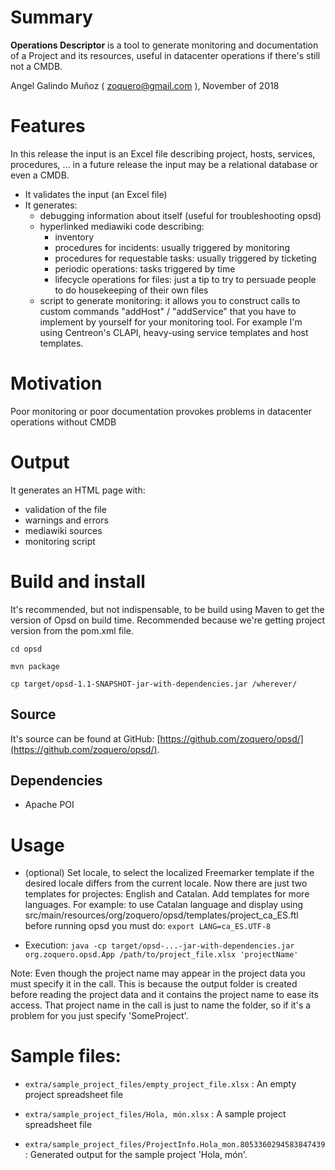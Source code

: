 # Summary

**Operations Descriptor** is a tool to generate monitoring and documentation of a Project and its resources, useful in datacenter operations if there's still not a CMDB.

Angel Galindo Muñoz ( zoquero@gmail.com ), November of 2018

# Features

In this release the input is an Excel file describing project, hosts, services, procedures, ... in a future release the input may be a relational database or even a CMDB.

* It validates the input (an Excel file)
* It generates:
    * debugging information about itself (useful for troubleshooting opsd)
    * hyperlinked mediawiki code describing:
        * inventory
        * procedures for incidents: usually triggered by monitoring
        * procedures for requestable tasks: usually triggered by ticketing
        * periodic operations: tasks triggered by time
        * lifecycle operations for files: just a tip to try to persuade people to do housekeeping of their own files
    * script to generate monitoring: it allows you to construct calls to custom commands "addHost" / "addService" that you have to implement by yourself for your monitoring tool. For example I'm using Centreon's CLAPI, heavy-using service templates and host templates.

# Motivation

Poor monitoring or poor documentation provokes problems in datacenter operations without CMDB

# Output

It generates an HTML page with:

* validation of the file
* warnings and errors
* mediawiki sources
* monitoring script

# Build and install

It's recommended, but not indispensable, to be build using Maven to get the version of Opsd on build time. Recommended because we're getting project version from the pom.xml file.

`cd opsd`

`mvn package`

`cp target/opsd-1.1-SNAPSHOT-jar-with-dependencies.jar /wherever/`

## Source
It's source can be found at GitHub: [https://github.com/zoquero/opsd/](https://github.com/zoquero/opsd/).

## Dependencies

* Apache POI

# Usage

* (optional) Set locale, to select the localized Freemarker template if the desired locale differs from the current locale. Now there are just two templates for projectes: English and Catalan. Add templates for more languages. For example: to use Catalan language and display using src/main/resources/org/zoquero/opsd/templates/project_ca_ES.ftl before running opsd you must do:
`export LANG=ca_ES.UTF-8`

* Execution:
`java -cp target/opsd-...-jar-with-dependencies.jar org.zoquero.opsd.App /path/to/project_file.xlsx 'projectName'`

Note: Even though the project name may appear in the project data you must specify it in the call. This is because the output folder is created before reading the project data and it contains the project name to ease its access. That project name in the call is just to name the folder, so if it's a problem for you just specify 'SomeProject'.

# Sample files:

* `extra/sample_project_files/empty_project_file.xlsx` : An empty project spreadsheet file

* `extra/sample_project_files/Hola, món.xlsx` : A sample project spreadsheet file

* `extra/sample_project_files/ProjectInfo.Hola_mon.8053360294583847439` : Generated output for the sample project 'Hola, món'.
